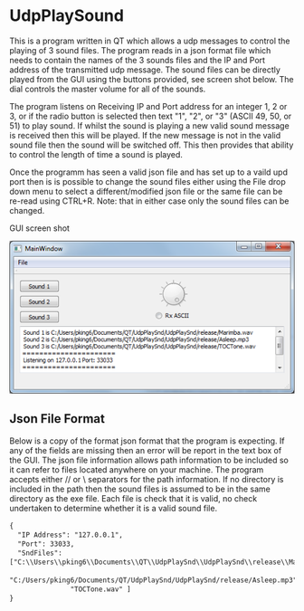 # UdpPlaySound

This is a program written in QT which allows a udp messages to control the playing of 3 sound files. The program reads in a json format file which needs to contain the names of the 3 sounds files and the IP and Port address of the transmitted udp message. The sound files can be directly played from the GUI using the buttons provided, see screen shot below. The dial controls the master volume for all of the sounds.

The program listens on Receiving IP and Port address for an integer 1, 2 or 3, or if the radio button is selected then text "1", "2", or "3" (ASCII 49, 50, or 51) to play sound. If whilst the sound is playing a new valid sound message is received then this will be played. If the new message is not in the valid sound file then the sound will be switched off. This then provides that ability to control the length of time a sound is played.

Once the programm has seen a valid json file and has set up to a vaild upd port then is is possible to change the sound files either using the File drop down menu to select a different/modified json file or the same file can be re-read using CTRL+R. Note: that in either case only the sound files can be changed.

GUI screen shot

![](https://github.com/DrumAliens/UdpPlaySound/blob/master/images/MainWindow.png)

## Json File Format

Below is a copy of the format json format that the program is expecting. If any of the fields are missing then an error will be report in the text box of the GUI. The json file information allows path information to be included so it can refer to files located anywhere on your machine. The program accepts either // or \ separators for the path information. If no directory is included in the path then the sound files is assumed to be in the same directory as the exe file. Each file is check that it is valid, no check undertaken to determine whether it is a valid sound file.

```
{
  "IP Address": "127.0.0.1",
  "Port": 33033,
  "SndFiles": ["C:\\Users\\pking6\\Documents\\QT\\UdpPlaySnd\\UdpPlaySnd\\release\\Marimba.wav", 
               "C:/Users/pking6/Documents/QT/UdpPlaySnd/UdpPlaySnd/release/Asleep.mp3", 
               "TOCTone.wav" ]
} 
```



